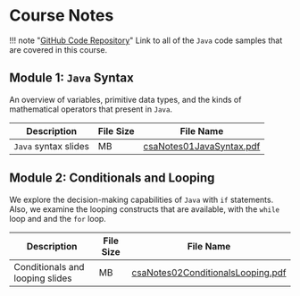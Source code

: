 # Course Notes

!!! note "[GitHub Code Repository](https://github.com/altareen/csa)"
    Link to all of the `Java` code samples that are covered in this course.

## Module 1: `Java` Syntax

An overview of variables, primitive data types, and the kinds of mathematical
operators that present in `Java`.

Description | File Size | File Name
----------- | --------- | ---------
`Java` syntax slides  | MB | [csaNotes01JavaSyntax.pdf](/pdf/csaNotes01JavaSyntax.pdf)

## Module 2: Conditionals and Looping

We explore the decision-making capabilities of `Java` with `if` statements. Also,
we examine the looping constructs that are available, with the `while` loop and 
and the `for` loop.

Description | File Size | File Name
----------- | --------- | ---------
Conditionals and looping slides  | MB | [csaNotes02ConditionalsLooping.pdf](/pdf/csaNotes02ConditionalsLooping.pdf)


